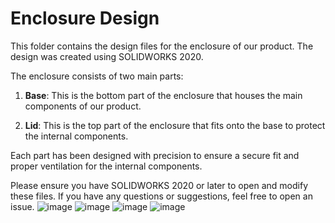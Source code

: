 # Enclosure Design

This folder contains the design files for the enclosure of our product. The design was created using SOLIDWORKS 2020.

The enclosure consists of two main parts:

1. **Base**: This is the bottom part of the enclosure that houses the main components of our product.

2. **Lid**: This is the top part of the enclosure that fits onto the base to protect the internal components.

Each part has been designed with precision to ensure a secure fit and proper ventilation for the internal components.

Please ensure you have SOLIDWORKS 2020 or later to open and modify these files. If you have any questions or suggestions, feel free to open an issue.
![image](https://github.com/PRABUDDHIKAMWR/IOT_Based_Smart_Gas_Leakage_Detector/assets/117188107/a19eb88c-07d4-4a55-8a5b-07d448a582e2)
![image](https://github.com/PRABUDDHIKAMWR/IOT_Based_Smart_Gas_Leakage_Detector/assets/117188107/abcb2ccf-9653-4de8-862f-a23fe0abfa14)
![image](https://github.com/PRABUDDHIKAMWR/IOT_Based_Smart_Gas_Leakage_Detector/assets/117188107/c1b480e4-2834-4976-9f33-cd81c417153e)
![image](https://github.com/PRABUDDHIKAMWR/IOT_Based_Smart_Gas_Leakage_Detector/assets/117188107/d5014135-bb2c-4c5e-9d3d-0ec1dd90d4cc)

